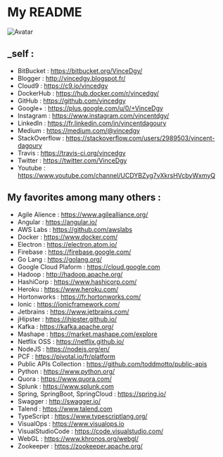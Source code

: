 # My README

![Avatar](https://avatars2.githubusercontent.com/u/6301908?v=3&s=300)

## _self :

- BitBucket : https://bitbucket.org/VinceDgy/
- Blogger : http://vincedgy.blogspot.fr/
- Cloud9 : https://c9.io/vincedgy
- DockerHub : https://hub.docker.com/r/vincedgy/
- GitHub : https://github.com/vincedgy
- Google+ : https://plus.google.com/u/0/+VinceDgy
- Instagram : https://www.instagram.com/vincentdgy/
- LinkedIn : https://fr.linkedin.com/in/vincentdagoury
- Medium : https://medium.com/@vincedgy
- StackOverflow : https://stackoverflow.com/users/2989503/vincent-dagoury
- Travis : https://travis-ci.org/vincedgy
- Twitter : https://twitter.com/VinceDgy
- Youtube : https://www.youtube.com/channel/UCDYBZyg7vXkrsHVcbyWxmyQ

## My favorites among many others :

- Agile Alience : https://www.agilealliance.org/
- Angular : https://angular.io/
- AWS Labs : https://github.com/awslabs
- Docker : https://www.docker.com/
- Electron : https://electron.atom.io/
- Firebase : https://firebase.google.com/
- Go Lang : https://golang.org/
- Google Cloud Plaform : https://cloud.google.com
- Hadoop : http://hadoop.apache.org/
- HashiCorp : https://www.hashicorp.com/
- Heroku : https://www.heroku.com/
- Hortonworks : https://fr.hortonworks.com/
- Ionic : https://ionicframework.com/
- Jetbrains : https://www.jetbrains.com/
- jHipster : https://jhipster.github.io/
- Kafka : https://kafka.apache.org/
- Mashape : https://market.mashape.com/explore
- Netflix OSS : https://netflix.github.io/
- NodeJS : https://nodejs.org/en/
- PCF : https://pivotal.io/fr/platform
- Public APIs Collection : https://github.com/toddmotto/public-apis
- Python : https://www.python.org/
- Quora : https://www.quora.com/
- Splunk : https://www.splunk.com
- Spring, SpringBoot, SpringCloud : https://spring.io/
- Swagger : http://swagger.io/
- Talend : https://www.talend.com
- TypeScript : https://www.typescriptlang.org/
- VisualOps : https://www.visualops.io
- VisualStudioCode : https://code.visualstudio.com/
- WebGL : https://www.khronos.org/webgl/
- Zookeeper : https://zookeeper.apache.org/
